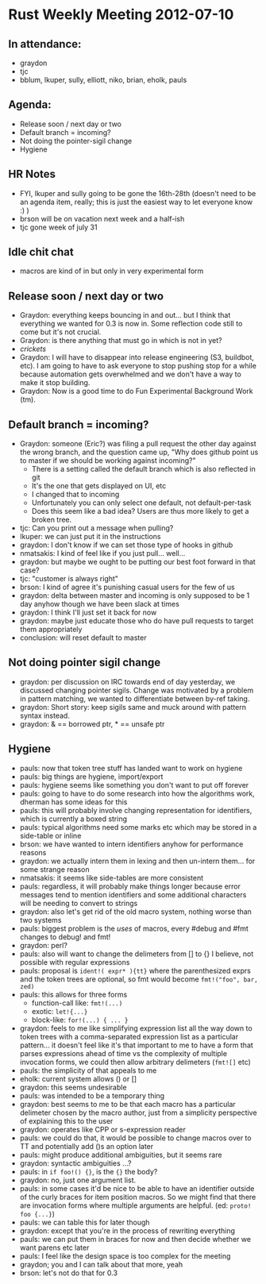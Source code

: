 # Rust Weekly Meeting 2012-07-10

## In attendance:

- graydon
- tjc
- bblum, lkuper, sully, elliott, niko, brian, eholk, pauls

## Agenda:

- Release soon / next day or two
- Default branch = incoming?
- Not doing the pointer-sigil change
- Hygiene

## HR Notes

- FYI, lkuper and sully going to be gone the 16th-28th (doesn't need to be an agenda item, really; this is just the easiest way to let everyone know :) )
- brson will be on vacation next week and a half-ish
- tjc gone week of july 31

## Idle chit chat

- macros are kind of in but only in very experimental form

## Release soon / next day or two

- Graydon: everything keeps bouncing in and out... but I think that everything we wanted for 0.3 is now in.  Some reflection code still to come but it's not crucial.
- Graydon: is there anything that must go in which is not in yet?
- *crickets*
- Graydon: I will have to disappear into release engineering (S3, buildbot, etc).  I am going to have to ask everyone to stop pushing stop for a while because automation gets overwhelmed and we don't have a way to make it stop building.
- Graydon: Now is a good time to do Fun Experimental Background Work (tm).

## Default branch = incoming?

- Graydon: someone (Eric?) was filing a pull request the other day against the wrong branch, and the question came up, "Why does github point us to master if we should be working against incoming?"
    - There is a setting called the default branch which is also reflected in git
    - It's the one that gets displayed on UI, etc
    - I changed that to incoming
    - Unfortunately you can only select one default, not default-per-task
    - Does this seem like a bad idea? Users are thus more likely to get a broken tree.
- tjc: Can you print out a message when pulling?
- lkuper: we can just put it in the instructions
- graydon: I don't know if we can set those type of hooks in github
- nmatsakis: I kind of feel like if you just pull... well...
- graydon: but maybe we ought to be putting our best foot forward in that case?
- tjc: "customer is always right"
- brson: I kind of agree it's punishing casual users for the few of us
- graydon: delta between master and incoming is only supposed to be 1 day anyhow though we have been slack at times
- graydon: I think I'll just set it back for now 
- graydon: maybe just educate those who do have pull requests to target them appropriately
- conclusion: will reset default to master

## Not doing pointer sigil change

- graydon: per discussion on IRC towards end of day yesterday, we discussed changing pointer sigils.  Change was motivated by a problem in pattern matching, we wanted to differentiate between by-ref taking.
- graydon: Short story: keep sigils same and muck around with pattern syntax instead.
- graydon: & == borrowed ptr, * == unsafe ptr

## Hygiene

- pauls: now that token tree stuff has landed want to work on hygiene
- pauls: big things are hygiene, import/export
- pauls: hygiene seems like something you don't want to put off forever
- pauls: going to have to do some research into how the algorithms work, dherman has some ideas for this
- pauls: this will probably involve changing representation for identifiers, which is currently a boxed string
- pauls: typical algorithms need some marks etc which may be stored in a side-table or inline
- brson: we have wanted to intern identifiers anyhow for performance reasons
- graydon: we actually intern them in lexing and then un-intern them... for some strange reason
- nmatsakis: it seems like side-tables are more consistent
- pauls: regardless, it will probably make things longer because error messages tend to mention identifiers and some additional characters will be needing to convert to strings
- graydon: also let's get rid of the old macro system, nothing worse than two systems
- pauls: biggest problem is the *uses* of macros, every #debug and #fmt changes to debug! and fmt!
- graydon: perl?
- pauls: also will want to change the delimeters from [] to {} I believe, not possible with regular expressions
- pauls: proposal is `ident!( expr* ){tt}` where the parenthesized exprs and the token trees are optional, so fmt would become `fmt!("foo", bar, zed)`
- pauls: this allows for three forms
    - function-call like: `fmt!(...)`
    - exotic: `let!{...}`
    - block-like: `for!(...) { ... }`
- graydon: feels to me like simplifying expression list all the way down to token trees with a comma-separated expression list as a particular pattern... it doesn't feel like it's that important to me to have a form that parses expressions ahead of time vs the complexity of multiple invocation forms, we could then allow arbitrary delimeters (`fmt![]` etc)
- pauls: the simplicity of that appeals to me
- eholk: current system allows () or []
- graydon: this seems undesirable
- pauls: was intended to be a temporary thing
- graydon: best seems to me to be that each macro has a particular delimeter chosen by the macro author, just from a simplicity perspective of explaining this to the user
- graydon: operates like CPP or s-expression reader
- pauls: we could do that, it would be possible to change macros over to TT and potentially add ()s an option later
- pauls: might produce additional ambiguities, but it seems rare
- graydon: syntactic ambiguities ...?
- pauls: in `if foo!() {}`, is the `{}` the body?
- graydon: no, just one argument list.
- pauls: in some cases it'd be nice to be able to have an identifier outside of the curly braces for item position macros.  So we might find that there are invocation forms where multiple arguments are helpful. (ed: `proto! foo {...}`)
- pauls: we can table this for later though
- graydon: except that you're in the process of rewriting everything
- pauls: we can put them in braces for now and then decide whether we want parens etc later
- pauls: I feel like the design space is too complex for the meeting
- graydon; you and I can talk about that more, yeah
- brson: let's not do that for 0.3
